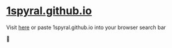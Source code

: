 # [1spyral.github.io](https://1spyral.github.io)
Visit [here](https://1spyral.github.io) or paste 1spyral.github.io into your browser search bar

🙂
